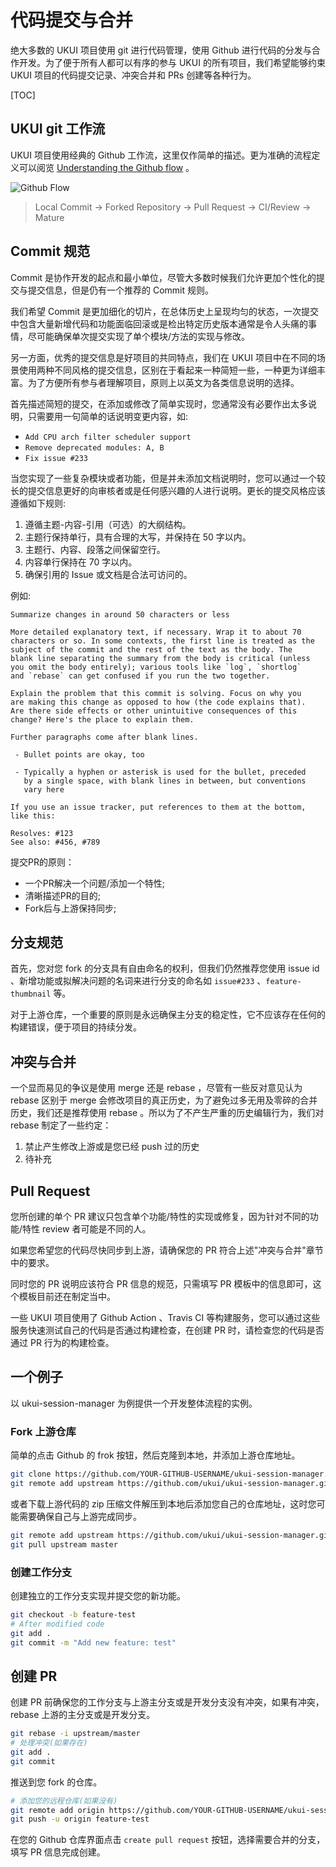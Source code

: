 # 代码提交与合并

绝大多数的 UKUI 项目使用 git 进行代码管理，使用 Github 进行代码的分发与合作开发。为了便于所有人都可以有序的参与 UKUI 的所有项目，我们希望能够约束 UKUI 项目的代码提交记录、冲突合并和 PRs 创建等各种行为。

[TOC]

## UKUI git 工作流

UKUI 项目使用经典的 Github 工作流，这里仅作简单的描述。更为准确的流程定义可以阅览 [Understanding the Github flow](https://guides.github.com/introduction/flow/index.html) 。

![Github Flow](/static/github-flow.png)

> Local Commit -> Forked Repository -> Pull Request -> CI/Review -> Mature

## Commit 规范

Commit 是协作开发的起点和最小单位，尽管大多数时候我们允许更加个性化的提交与提交信息，但是仍有一个推荐的 Commit 规则。

我们希望 Commit 是更加细化的切片，在总体历史上呈现均匀的状态，一次提交中包含大量新增代码和功能面临回滚或是检出特定历史版本通常是令人头痛的事情，尽可能确保单次提交实现了单个模块/方法的实现与修改。

另一方面，优秀的提交信息是好项目的共同特点，我们在 UKUI 项目中在不同的场景使用两种不同风格的提交信息，区别在于看起来一种简短一些，一种更为详细丰富。为了方便所有参与者理解项目，原则上以英文为各类信息说明的选择。

首先描述简短的提交，在添加或修改了简单实现时，您通常没有必要作出太多说明，只需要用一句简单的话说明变更内容，如:

* `Add CPU arch filter scheduler support`
* `Remove deprecated modules: A, B`
* `Fix issue #233`

当您实现了一些复杂模块或者功能，但是并未添加文档说明时，您可以通过一个较长的提交信息更好的向审核者或是任何感兴趣的人进行说明。更长的提交风格应该遵循如下规则:

1. 遵循主题-内容-引用（可选）的大纲结构。
2. 主题行保持单行，具有合理的大写，并保持在 50 字以内。
3. 主题行、内容、段落之间保留空行。
4. 内容单行保持在 70 字以内。
5. 确保引用的 Issue 或文档是合法可访问的。

例如:

```text
Summarize changes in around 50 characters or less

More detailed explanatory text, if necessary. Wrap it to about 70
characters or so. In some contexts, the first line is treated as the
subject of the commit and the rest of the text as the body. The
blank line separating the summary from the body is critical (unless
you omit the body entirely); various tools like `log`, `shortlog`
and `rebase` can get confused if you run the two together.

Explain the problem that this commit is solving. Focus on why you
are making this change as opposed to how (the code explains that).
Are there side effects or other unintuitive consequences of this
change? Here's the place to explain them.

Further paragraphs come after blank lines.

 - Bullet points are okay, too

 - Typically a hyphen or asterisk is used for the bullet, preceded
   by a single space, with blank lines in between, but conventions
   vary here

If you use an issue tracker, put references to them at the bottom,
like this:

Resolves: #123
See also: #456, #789
```


提交PR的原则：
* 一个PR解决一个问题/添加一个特性;
* 清晰描述PR的目的;
* Fork后与上游保持同步;

## 分支规范

首先，您对您 fork 的分支具有自由命名的权利，但我们仍然推荐您使用 issue id 、新增功能或拟解决问题的名词来进行分支的命名如 `issue#233` 、`feature-thumbnail` 等。

对于上游仓库，一个重要的原则是永远确保主分支的稳定性，它不应该存在任何的构建错误，便于项目的持续分发。

## 冲突与合并

一个显而易见的争议是使用 merge 还是 rebase ，尽管有一些反对意见认为 rebase 区别于 merge 会修改项目的真正历史，为了避免过多无用及零碎的合并历史，我们还是推荐使用 rebase 。所以为了不产生严重的历史编辑行为，我们对 rebase 制定了一些约定：

1. 禁止产生修改上游或是您已经 push 过的历史
2. 待补充


## Pull Request

您所创建的单个 PR 建议只包含单个功能/特性的实现或修复，因为针对不同的功能/特性 review 者可能是不同的人。

如果您希望您的代码尽快同步到上游，请确保您的 PR 符合上述"冲突与合并"章节中的要求。

同时您的 PR 说明应该符合 PR 信息的规范，只需填写 PR 模板中的信息即可，这个模板目前还在制定当中。

一些 UKUI 项目使用了 Github Action 、Travis CI 等构建服务，您可以通过这些服务快速测试自己的代码是否通过构建检查，在创建 PR 时，请检查您的代码是否通过 PR 行为的构建检查。

## 一个例子

以 ukui-session-manager 为例提供一个开发整体流程的实例。

### Fork 上游仓库

简单的点击 Github 的 frok 按钮，然后克隆到本地，并添加上游仓库地址。

```sh
git clone https://github.com/YOUR-GITHUB-USERNAME/ukui-session-manager.git
git remote add upstream https://github.com/ukui/ukui-session-manager.git
```

或者下载上游代码的 zip 压缩文件解压到本地后添加您自己的仓库地址，这时您可能需要确保自己与上游完成同步。

```sh
git remote add upstream https://github.com/ukui/ukui-session-manager.git
git pull upstream master
```

### 创建工作分支

创建独立的工作分支实现并提交您的新功能。

```sh
git checkout -b feature-test
# After modified code
git add .
git commit -m "Add new feature: test"
```

## 创建 PR

创建 PR 前确保您的工作分支与上游主分支或是开发分支没有冲突，如果有冲突，rebase 上游的主分支或是开发分支。

```sh
git rebase -i upstream/master
# 处理冲突(如果存在)
git add .
git commit
```

推送到您 fork 的仓库。

```sh
# 添加您的远程仓库(如果没有)
git remote add origin https://github.com/YOUR-GITHUB-USERNAME/ukui-session-manager.git
git push -u origin feature-test
```

在您的 Github 仓库界面点击 `create pull request` 按钮，选择需要合并的分支，填写 PR 信息完成创建。
